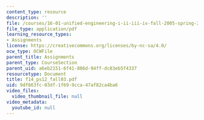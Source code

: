 ```yaml
---
content_type: resource
description: ''
file: /courses/16-01-unified-engineering-i-ii-iii-iv-fall-2005-spring-2006/9df863fc03df1f699cca47af82ca4ba6_f14_ps12_fall03.pdf
file_type: application/pdf
learning_resource_types:
- Assignments
license: https://creativecommons.org/licenses/by-nc-sa/4.0/
ocw_type: OCWFile
parent_title: Assignments
parent_type: CourseSection
parent_uid: a6eb2151-6f41-806d-94ff-dc83eb5f4337
resourcetype: Document
title: f14_ps12_fall03.pdf
uid: 9df863fc-03df-1f69-9cca-47af82ca4ba6
video_files:
  video_thumbnail_file: null
video_metadata:
  youtube_id: null
---
```

